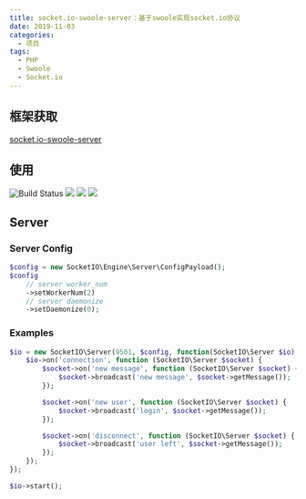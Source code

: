 ```yaml
---
title: socket.io-swoole-server：基于swoole实现socket.io协议
date: 2019-11-03
categories:
  - 项目
tags: 
  - PHP
  - Swoole
  - Socket.io
---
```


## 框架获取

[socket.io-swoole-server](https://github.com/funsoul/socket.io-swoole-server)

## 使用

![Build Status](https://travis-ci.org/funsoul/socket.io-swoole-server.svg?branch=master)
![](https://img.shields.io/badge/PHP-%3E%3D7.1.0-green)
![](https://img.shields.io/badge/Swoole-%3E%3D4.0.3-green)
![](https://img.shields.io/github/license/funsoul/socket.io-swoole-server)

## Server

### Server Config

```php
$config = new SocketIO\Engine\Server\ConfigPayload();
$config
    // server worker_num
    ->setWorkerNum(2)
    // server daemonize
    ->setDaemonize(0);
```

### Examples

```php
$io = new SocketIO\Server(9501, $config, function(SocketIO\Server $io) {
    $io->on('connection', function (SocketIO\Server $socket) {
        $socket->on('new message', function (SocketIO\Server $socket) {
            $socket->broadcast('new message', $socket->getMessage());
        });

        $socket->on('new user', function (SocketIO\Server $socket) {
            $socket->broadcast('login', $socket->getMessage());
        });

        $socket->on('disconnect', function (SocketIO\Server $socket) {
            $socket->broadcast('user left', $socket->getMessage());
        });
    });
});

$io->start();
```